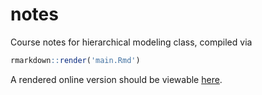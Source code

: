 # notes
Course notes for hierarchical modeling class, compiled via

```r
rmarkdown::render('main.Rmd')
```

A rendered online version should be viewable [here](http://htmlpreview.github.io/?https://raw.githubusercontent.com/mbjoseph/notes/master/main.html?token=ACiodE723vqN5PHGooGRvCL04-VrR7ptks5WVAvYwA%3D%3D).

